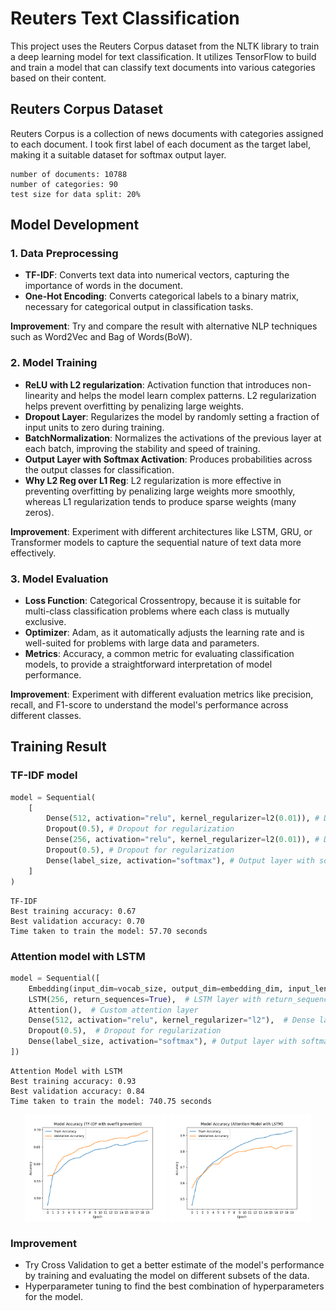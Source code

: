 
# Reuters Text Classification

This project uses the Reuters Corpus dataset from the NLTK library to train a deep learning model for text classification. It utilizes TensorFlow to build and train a model that can classify text documents into various categories based on their content. 

## Reuters Corpus Dataset
Reuters Corpus is a collection of news documents with categories assigned to each document.
I took first label of each document as the target label, making it a suitable dataset for softmax output layer.

```
number of documents: 10788
number of categories: 90
test size for data split: 20%
```

## Model Development

### 1. Data Preprocessing

- **TF-IDF**: Converts text data into numerical vectors, capturing the importance of words in the document.
- **One-Hot Encoding**: Converts categorical labels to a binary matrix, necessary for categorical output in classification tasks.


**Improvement**: Try and compare the result with alternative NLP techniques such as Word2Vec and Bag of Words(BoW).

### 2. Model Training

- **ReLU with L2 regularization**: Activation function that introduces non-linearity and helps the model learn complex patterns. L2 regularization helps prevent overfitting by penalizing large weights.
- **Dropout Layer**: Regularizes the model by randomly setting a fraction of input units to zero during training.
- **BatchNormalization**: Normalizes the activations of the previous layer at each batch, improving the stability and speed of training.
- **Output Layer with Softmax Activation**: Produces probabilities across the output classes for classification.
- **Why L2 Reg over L1 Reg**: L2 regularization is more effective in preventing overfitting by penalizing large weights more smoothly, whereas L1 regularization tends to produce sparse weights (many zeros).

**Improvement**: Experiment with different architectures like LSTM, GRU, or Transformer models to capture the sequential nature of text data more effectively.


### 3. Model Evaluation

- **Loss Function**: Categorical Crossentropy, because it is suitable for multi-class classification problems where each class is mutually exclusive.
- **Optimizer**: Adam, as it automatically adjusts the learning rate and is well-suited for problems with large data and parameters.
- **Metrics**: Accuracy, a common metric for evaluating classification models, to provide a straightforward interpretation of model performance.

**Improvement**: Experiment with different evaluation metrics like precision, recall, and F1-score to understand the model's performance across different classes.

## Training Result

### TF-IDF model

```python
model = Sequential(
    [
        Dense(512, activation="relu", kernel_regularizer=l2(0.01)), # Dense layer with L2 regularization
        Dropout(0.5), # Dropout for regularization
        Dense(256, activation="relu", kernel_regularizer=l2(0.01)), # Dense layer with L2 regularization
        Dropout(0.5), # Dropout for regularization
        Dense(label_size, activation="softmax"), # Output layer with softmax activation
    ]
)
```

```
TF-IDF
Best training accuracy: 0.67
Best validation accuracy: 0.70
Time taken to train the model: 57.70 seconds
```

### Attention model with LSTM


```python
model = Sequential([
    Embedding(input_dim=vocab_size, output_dim=embedding_dim, input_length=input_length),
    LSTM(256, return_sequences=True),  # LSTM layer with return_sequences=True for attention
    Attention(),  # Custom attention layer
    Dense(512, activation="relu", kernel_regularizer="l2"),  # Dense layer with L2 regularization
    Dropout(0.5),  # Dropout for regularization
    Dense(label_size, activation="softmax"), # Output layer with softmax activation
])
```

```
Attention Model with LSTM
Best training accuracy: 0.93
Best validation accuracy: 0.84
Time taken to train the model: 740.75 seconds
```

<p align="center">
  <img src="https://raw.githubusercontent.com/kwonzweig/Milticlass-Text-Classification-Softmax/master/TF-IDF%20with%20overfit%20prevention_accuracy_plot.png" alt="Description of first image" width="45%"/>
  <img src="https://raw.githubusercontent.com/kwonzweig/Milticlass-Text-Classification-Softmax/master/Attention%20Model%20with%20LSTM_accuracy_plot.png" alt="Description of second image" width="45%"/>
</p>


### Improvement
- Try Cross Validation to get a better estimate of the model's performance by training and evaluating the model on different subsets of the data.
- Hyperparameter tuning to find the best combination of hyperparameters for the model.